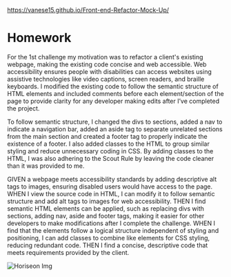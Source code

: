https://vanese15.github.io/Front-end-Refactor-Mock-Up/

# Homework

For the 1st challenge my motivation was to refactor a client's existing webpage, making the existing code concise and web accessible.  Web accessibility ensures people with disabilities can access websites using assistive technologies like video captions, screen readers, and braille keyboards.  I modified the existing code to follow the semantic structure of HTML elements and included comments before each element/section of the page to provide clarity for any developer making edits after I’ve completed the project. 

To follow semantic structure, I changed the divs to sections, added a nav to indicate a navigation bar, added an aside tag to separate unrelated sections from the main section and created a footer tag to properly indicate the existence of a footer.  I also added classes to the HTML to group similar styling and reduce unnecessary coding in CSS.  By adding classes to the HTML, I was also adhering to the Scout Rule by leaving the code cleaner than it was provided to me.

GIVEN a webpage meets accessibility standards by adding descriptive alt tags to images, ensuring disabled users would have access to the page.
WHEN I view the source code in HTML, I can modify it to follow semantic structure and add alt tags to images for web accessibility.
THEN I find semantic HTML elements can be applied, such as replacing divs with sections, adding nav, aside and footer tags, making it easier for other developers to make modifications after I complete the challenge.
WHEN I find that the elements follow a logical structure independent of styling and positioning, I can add classes to combine like elements for CSS styling, reducing redundant code.
THEN I find a concise, descriptive code that meets requirements provided by the client.

![Horiseon Img](https://user-images.githubusercontent.com/16092802/210162584-7c16d8bd-a318-47d2-b5e2-908855f6a285.jpg)
